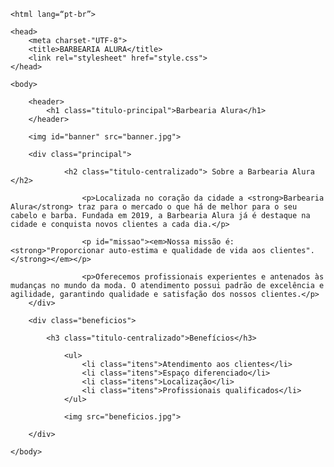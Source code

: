 
<!DOCTYPE html>

	<html lang=“pt-br”>

	<head>
		<meta charset-"UTF-8">
		<title>BARBEARIA ALURA</title>
		<link rel="stylesheet" href="style.css">
	</head>

	<body>

		<header>
			<h1 class="titulo-principal">Barbearia Alura</h1>
		</header>

		<img id="banner" src="banner.jpg">

		<div class="principal">
			
				<h2 class="titulo-centralizado"> Sobre a Barbearia Alura </h2>

					<p>Localizada no coração da cidade a <strong>Barbearia Alura</strong> traz para o mercado o que há de melhor para o seu cabelo e barba. Fundada em 2019, a Barbearia Alura já é destaque na cidade e conquista novos clientes a cada dia.</p>

					<p id="missao"><em>Nossa missão é: <strong>"Proporcionar auto-estima e qualidade de vida aos clientes".</strong></em></p>

					<p>Oferecemos profissionais experientes e antenados às mudanças no mundo da moda. O atendimento possui padrão de excelência e agilidade, garantindo qualidade e satisfação dos nossos clientes.</p>
		</div>

		<div class="beneficios">

			<h3 class="titulo-centralizado">Benefícios</h3>

				<ul> 
					<li class="itens">Atendimento aos clientes</li>
					<li class="itens">Espaço diferenciado</li>
					<li class="itens">Localização</li>
					<li class="itens">Profissionais qualificados</li>
				</ul> 

				<img src="beneficios.jpg">

		</div>

	</body>

</html>
